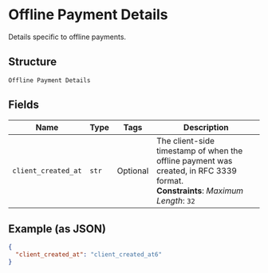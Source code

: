 
# Offline Payment Details

Details specific to offline payments.

## Structure

`Offline Payment Details`

## Fields

| Name | Type | Tags | Description |
|  --- | --- | --- | --- |
| `client_created_at` | `str` | Optional | The client-side timestamp of when the offline payment was created, in RFC 3339 format.<br>**Constraints**: *Maximum Length*: `32` |

## Example (as JSON)

```json
{
  "client_created_at": "client_created_at6"
}
```

